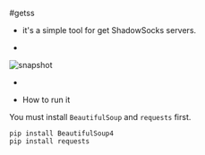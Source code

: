 #getss

* it's a simple tool for get ShadowSocks servers.

-
![snapshot]()

-

* How to run it

You must install `BeautifulSoup` and `requests` first.

```
pip install BeautifulSoup4
pip install requests
```